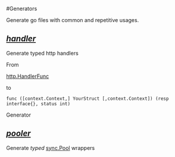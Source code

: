 #Generators

Generate go files with common and repetitive usages.

## *[handler](/generators/handler)*
Generate typed http handlers

From

[http.HandlerFunc](https://golang.org/pkg/net/http/#HandlerFunc)

to
```
func ([context.Context,] YourStruct [,context.Context]) (resp interface{}, status int)
```
Generator


## *[pooler](/generators/pooler)*

Generate *typed* [sync.Pool](https://golang.org/pkg/sync/#Pool) wrappers
